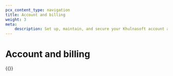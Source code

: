 ```yaml
---
pcx_content_type: navigation
title: Account and billing
weight: 3
meta:
    description: Set up, maintain, and secure your Khulnasoft account and billing information.
---
```


# Account and billing

{{<directory-listing>}}
